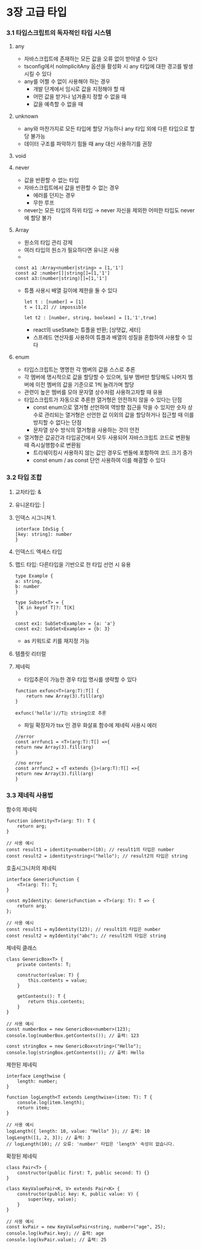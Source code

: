 # 3장 고급 타입

### 3.1 타입스크립트의 독자적인 타입 시스템

1. any
    - 자바스크립트에 존재하는 모든 값을 오류 없이 받아낼 수 있다
    - tsconfig에서 noImplicitAny 옵션을 활성화 시 any 타입에 대한 경고를 발생시킬 수 있다
    - any를 어쩔 수 없이 사용해야 하는 경우
        - 개발 단계에서 임시로 값을 지정해야 할 때
        - 어떤 값을 받거나 넘겨줄지 정할 수 없을 때
        - 값을 예측할 수 없을 때
2. unknown
    - any와 마찬가지로 모든 타입에 할당 가능하나 any 타입 외에 다른 타입으로 할당 불가능
    - 데이터 구조를 파악하기 힘들 때 any 대신 사용하기를 권장
3. void
4. never
    - 값을 반환할 수 없는 타입
    - 자바스크립트에서 값을 반환할 수 없는 경우
        - 에러를 던지는 경우
        - 무한 루프
    - never는 모든 타입의 하위 타입 → never 자신을 제외한 어떠한 타입도 never에 할당 불가
5. Array
    - 원소의 타입 관리 강제
    - 여러 타입의 원소가 필요하다면 유니온 사용
    - 
    
    ```tsx
    const a1 :Array<number|string> = [1,'1']
    const a2 :number[]|string[]=[1,'1']
    const a3:(number|string)[]=[1,'1'] 
    ```
    
    - 튜플 사용시 배열 길이에 제한을 둘 수 있다
    
        
        ```tsx
        let t : [number] = [1]
        t = [1,2] // impossible
        
        let t2 : [number, string, boolean] = [1,'1',true]
        ```
        
        - react의 useState는 튜플을 반환; [상탯값, 세터]
        - 스프레드 연산자를 사용하여 튜플과 배열의 성질을 혼합하여 사용할 수 있다
6. enum
    - 타입스크립트는 명명한 각 멤버의 값을 스스로 추론
    - 각 멤버에 명시적으로 값을 할당할 수 있으며, 일부 멤버만 할당해도 나머지 멤버에 이전 멤버의 값을 기준으로 1씩 늘려가며 할당
    - 관련이 높은 멤버를 모아 문자열 상수처럼 사용하고자할 때 유용
    - 타입스크립트가 자동으로 추론한 열거형은 안전하지 않을 수 있다는 단점
        - const enum으로 열거형 선언하여 역방향 접근을 막을 수 있지만 숫자 상수로 관리되는 열거형은 선언한 값 이외의 값을 할당하거나 접근할 때 이를 방지할 수 없다는 단점
        - 문자열 상수 방식의 열거형을 사용하는 것이 안전
    - 열거형은 값공간과 타입공간에서 모두 사용되어 자바스크립트 코드로 변환될 때 즉시실행함수로 변환됨
        - 트리쉐이킹시 사용하지 않는 값인 경우도 번들에 포함하여 코드 크기 중가
        - const enum / as const 단언 사용하여 이를 해결할 수 있다

### 3.2 타입 조합

1. 교차타입: &
2. 유니온타입: |
3. 인덱스 시그니쳐
    1. 
    
    ```tsx
    interface IdxSig {
    [key: string]: number
    }
    ```
    
4. 인덱스드 엑세스 타입
5. 맵드 타입: 다른타입을 기반으로 한 타입 선언 시 유용
    
    ```tsx
    type Example {
    a: string,
    b: number
    }
    
    type Subset<T> = {
     [K in keyof T]?: T[K]
    }
    
    const ex1: SubSet<Example> = {a: 'a'}
    const ex2: SubSet<Example> = {b: 3}
    ```
    
    - as 키워드로 키를 재지정 가능
6. 템플릿 리터럴
7. 제네릭
    - 타입추론이 가능한 경우 타입 명시를 생략할 수 있다
    
    
    ```tsx
    function exfunc<T>(arg:T):T[] {
    	return new Array(3).fill(arg)
    }
    
    exfunc('hello')//T는 string으로 추론
    ```
    
    - 파일 확장자가 tsx 인 경우 화살표 함수에 제네릭 사용시 에러
    
    
    ```tsx
    //error
    const arrfunc1 = <T>(arg:T):T[] =>{
    return new Array(3).fill(arg)
    }
    
    //no error
    const arrfunc2 = <T extends {}>(arg:T):T[] =>{
    return new Array(3).fill(arg)
    }
    ```
    

### 3.3 제네릭 사용법

함수의 제네릭

```tsx
function identity<T>(arg: T): T {
    return arg;
}

// 사용 예시
const result1 = identity<number>(10); // result1의 타입은 number
const result2 = identity<string>("hello"); // result2의 타입은 string
```

호출시그니처의 제네릭

```tsx
interface GenericFunction {
    <T>(arg: T): T;
}

const myIdentity: GenericFunction = <T>(arg: T): T => {
    return arg;
};

// 사용 예시
const result1 = myIdentity(123); // result1의 타입은 number
const result2 = myIdentity("abc"); // result2의 타입은 string
```

제네릭 클래스

```tsx
class GenericBox<T> {
    private contents: T;

    constructor(value: T) {
        this.contents = value;
    }

    getContents(): T {
        return this.contents;
    }
}

// 사용 예시
const numberBox = new GenericBox<number>(123);
console.log(numberBox.getContents()); // 출력: 123

const stringBox = new GenericBox<string>("Hello");
console.log(stringBox.getContents()); // 출력: Hello

```

제한된 제네릭

```tsx
interface Lengthwise {
    length: number;
}

function logLength<T extends Lengthwise>(item: T): T {
    console.log(item.length);
    return item;
}

// 사용 예시
logLength({ length: 10, value: "Hello" }); // 출력: 10
logLength([1, 2, 3]); // 출력: 3
// logLength(10); // 오류: 'number' 타입은 'length' 속성이 없습니다.

```

확장된 제네릭

```tsx
class Pair<T> {
    constructor(public first: T, public second: T) {}
}

class KeyValuePair<K, V> extends Pair<K> {
    constructor(public key: K, public value: V) {
        super(key, value);
    }
}

// 사용 예시
const kvPair = new KeyValuePair<string, number>("age", 25);
console.log(kvPair.key); // 출력: age
console.log(kvPair.value); // 출력: 25

```